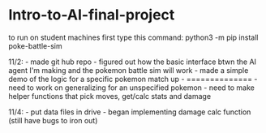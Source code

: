 # Intro-to-AI-final-project

to run on student machines first type this command:
	python3 -m pip install poke-battle-sim

11/2:
	- made git hub repo
	- figured out how the basic interface btwn the AI agent I'm making and the pokemon battle sim will work
	- made a simple demo of the logic for a specific pokemon match up
	- ==============
	- need to work on generalizing for an unspecified pokemon
	- need to make helper functions that pick moves, get/calc stats and damage

11/4:
	- put data files in drive
	- began implementing damage calc function (still have bugs to iron out)
